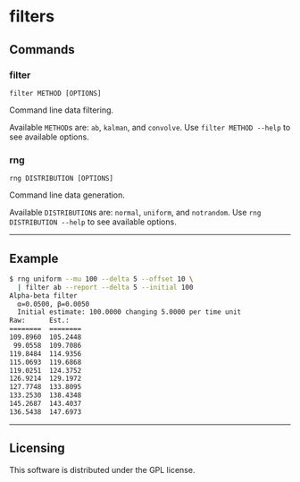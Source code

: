 # filters

## Commands

### filter

```
filter METHOD [OPTIONS]
```

Command line data filtering.

Available `METHOD`s are: `ab`, `kalman`, and `convolve`. Use `filter METHOD --help` to see available options.



### rng

```
rng DISTRIBUTION [OPTIONS]
```

Command line data generation.

Available `DISTRIBUTION`s are: `normal`, `uniform`, and `notrandom`. Use `rng DISTRIBUTION --help` to see available options.


----

## Example

```sh
$ rng uniform --mu 100 --delta 5 --offset 10 \
  | filter ab --report --delta 5 --initial 100
Alpha-beta filter
  α=0.0500, β=0.0050
  Initial estimate: 100.0000 changing 5.0000 per time unit
Raw:      Est.:
========  ========
109.8960  105.2448
 99.0558  109.7086
119.8484  114.9356
115.0693  119.6868
119.0251  124.3752
126.9214  129.1972
127.7748  133.8095
133.2530  138.4348
145.2687  143.4037
136.5438  147.6973
```


----

## Licensing

This software is distributed under the GPL license.

